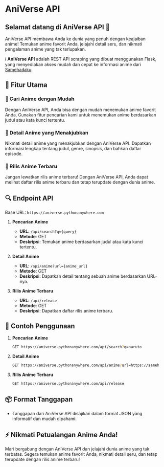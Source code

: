 # AniVerse API

## Selamat datang di AniVerse API 🌟

AniVerse API membawa Anda ke dunia yang penuh dengan keajaiban anime! Temukan anime favorit Anda, jelajahi detail seru, dan nikmati pengalaman anime yang tak terlupakan.

ℹ️ **AniVerse API** adalah REST API scraping yang dibuat menggunakan Flask, yang menyediakan akses mudah dan cepat ke informasi anime dari [Samehadaku](https://samehada.care).

## 🚀 Fitur Utama

### 🎉 Cari Anime dengan Mudah
Dengan AniVerse API, Anda bisa dengan mudah menemukan anime favorit Anda. Gunakan fitur pencarian kami untuk menemukan anime berdasarkan judul atau kata kunci tertentu.

### 💫 Detail Anime yang Menakjubkan
Nikmati detail anime yang menakjubkan dengan AniVerse API. Dapatkan informasi lengkap tentang judul, genre, sinopsis, dan bahkan daftar episode.

### 📅 Rilis Anime Terbaru
Jangan lewatkan rilis anime terbaru! Dengan AniVerse API, Anda dapat melihat daftar rilis anime terbaru dan tetap terupdate dengan dunia anime.

## 🔍 Endpoint API

Base URL: `https://aniverse.pythonanywhere.com`

1. **Pencarian Anime**
   - **URL**: `/api/search?q={query}`
   - **Metode**: GET
   - **Deskripsi**: Temukan anime berdasarkan judul atau kata kunci tertentu.

2. **Detail Anime**
   - **URL**: `/api/anime?url={anime_url}`
   - **Metode**: GET
   - **Deskripsi**: Dapatkan detail tentang sebuah anime berdasarkan URL-nya.

3. **Rilis Anime Terbaru**
   - **URL**: `/api/release`
   - **Metode**: GET
   - **Deskripsi**: Dapatkan daftar rilis anime terbaru.

## 🌈 Contoh Penggunaan

1. **Pencarian Anime**
   ```bash
   GET https://aniverse.pythonanywhere.com/api/search?q=naruto
   ```

2. **Detail Anime**
   ```bash
   GET https://aniverse.pythonanywhere.com/api/anime?url=https://samehada.care/anime/naruto/
   ```

3. **Rilis Anime Terbaru**
   ```bash
   GET https://aniverse.pythonanywhere.com/api/release
   ```

## 📦 Format Tanggapan
- Tanggapan dari AniVerse API disajikan dalam format JSON yang informatif dan mudah dipahami.

## ⚡ Nikmati Petualangan Anime Anda!

Mari bergabung dengan AniVerse API dan jelajahi dunia anime yang tak terbatas. Segera temukan anime favorit Anda, nikmati detail seru, dan tetap terupdate dengan rilis anime terbaru!
